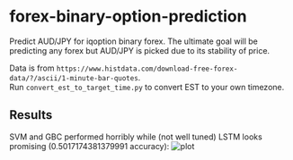 # forex-binary-option-prediction
Predict AUD/JPY for iqoption binary forex. The ultimate goal will be predicting any forex but AUD/JPY is picked due to its stability of price.

Data is from `https://www.histdata.com/download-free-forex-data/?/ascii/1-minute-bar-quotes`.<br>Run `convert_est_to_target_time.py` to convert EST to your own timezone.

## Results
SVM and GBC performed horribly while (not well tuned) LSTM looks promising (0.5017174381379991 accuracy):
![plot](result_lstm.png)
